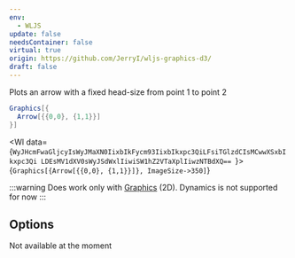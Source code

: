 ```yaml
---
env:
  - WLJS
update: false
needsContainer: false
virtual: true
origin: https://github.com/JerryI/wljs-graphics-d3/
draft: false
---
```

Plots an arrow with a fixed head-size from point 1 to point 2

```mathematica
Graphics[{
  Arrow[{{0,0}, {1,1}}]
}]
```

<Wl data={`WyJHcmFwaGljcyIsWyJMaXN0IixbIkFycm93IixbIkxpc3QiLFsiTGlzdCIsMCwwXSxbIkxpc3Qi
LDEsMV1dXV0sWyJSdWxlIiwiSW1hZ2VTaXplIiwzNTBdXQ==
`}>{`Graphics[{Arrow[{{0,0}, {1,1}}]}, ImageSize->350]`}</Wl>

:::warning
Does work only with [Graphics](Graphics.md) (2D). Dynamics is not supported for now
:::

## Options
Not available at the moment

